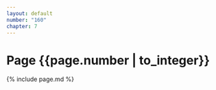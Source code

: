 ```yaml
---
layout: default
number: "160"
chapter: 7
---
```


# Page {{page.number | to_integer}}
{% include page.md %}
